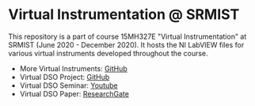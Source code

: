 # Virtual Instrumentation @ SRMIST

This repository is a part of course 15MH327E "Virtual Instrumentation" at SRMIST (June 2020 - December 2020). It hosts the NI LabVIEW files for various virtual instruments developed throughout the course.

- More Virtual Instruments: [GitHub](https://github.com/Tinker-Twins/LabVIEW_Core_Virtual_Instruments)
- Virtual DSO Project: [GitHub](https://github.com/Tinker-Twins/V-DSO)
- Virtual DSO Seminar: [Youtube](https://youtu.be/KfDe7ftYet4)
- Virtual DSO Paper: [ResearchGate](https://www.researchgate.net/publication/341754510_Design_of_a_Low-Cost_PC-Based_Digital_Storage_Oscilloscope_using_Virtual_Instrumentation)
